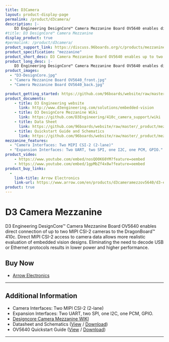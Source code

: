 ```yaml
---
title: D3Camera
layout: product-display-page
permalink: /product/d3camera/
description: |-
    D3 Engineering DesignCore™ Camera Mezzanine Board OV5640 enables direct connection of up to two MIPI CSI-2 cameras to the DragonBoard™ 410c.  Direct MIPI CSI-2 access to camera data allows more realistic evaluation of embedded vision designs. Eliminating the need to decode USB or Ethernet protocols results in lower power and higher performance.
#title: D3 DesignCore™ Camera Mezzanine
display_product: true
#permalink: /product/d3camera/
product_support_link: https://discuss.96boards.org/c/products/mezzanine
product_specification: "mezzanine"
product_short_desc: D3 Camera Mezzanine Board OV5640 enables up to two MIPI CSI-2 cameras to connect to the DragonBoard™ 410c.
product_long_desc: |-
    D3 Engineering DesignCore™ Camera Mezzanine Board OV5640 enables direct connection of up to two MIPI CSI-2 cameras to the DragonBoard™ 410c. Direct MIPI CSI-2 access to camera data allows more realistic evaluation of embedded vision designs. Eliminating the need to decode USB or Ethernet protocols results in lower power and higher performance.
product_images:
  - "D3-DesignCore.jpg"
  - "Camera Mezzanine Board OV5640_front.jpg"
  - "Camera Mezzanine Board OV5640_back.jpg"

product_getting_started: https://github.com/96boards/website/raw/master/_product/mezzanine/d3camera/files/D3Eng_DesignCore_CamMezzBoard_OV5640_QuickStart_Guide_v1.pdf
product_documents:
    - title: D3 Engineering website
      link: http://www.d3engineering.com/solutions/embedded-vision
    - title: D3 DesignCore Mezzanine Wiki
      link: https://github.com/D3Engineering/410c_camera_support/wiki
    - title: Data Sheet
      link: https://github.com/96boards/website/raw/master/_product/mezzanine/d3camera/files/D3Eng_DesignCore_CamMezzBoard_DataSheet.pdf
    - title: Quickstart Guide and Schematics
      link: https://github.com/96boards/website/raw/master/_product/mezzanine/d3camera/files/D3Eng_DesignCore_CamMezzBoard_OV5640_QuickStart_Guide_v1.pdf
mezzanine_features:
  - "Camera Interfaces: Two MIPI CSI-2 (2-lane)"
  - "Expansion Interfaces: Two UART, two SPI, one I2C, one PCM, GPIO."
product_video:
    - https://www.youtube.com/embed/nosQO0K60YM?feature=oembed
    - https://www.youtube.com/embed/1gpMbZf4x8w?feature=oembed
product_buy_links:
  -
    link-title: Arrow Electronics
    link-url: https://www.arrow.com/en/products/d3cameramezzov5640/d3-engineering
product: true
---
```

# D3 Camera Mezzanine

D3 Engineering DesignCore™ Camera Mezzanine Board OV5640 enables direct connection of up to two MIPI CSI-2 cameras to the DragonBoard™ 410c.  Direct MIPI CSI-2 access to camera data allows more realistic evaluation of embedded vision designs. Eliminating the need to decode USB or Ethernet protocols results in lower power and higher performance.

## Buy Now

- [Arrow Electronics](https://www.arrow.com/en/products/d3cameramezzov5640/d3-engineering)

***

## Additional Information

- Camera Interfaces: Two MIPI CSI-2 (2-lane)
- Expansion Interfaces: Two UART, two SPI, one I2C, one PCM, GPIO.
- [Designcore Camera Mezzanine WIKI](https://github.com/D3Engineering/410c_camera_support/wiki)
- Datasheet and Schematics ([View](https://github.com/96boards/website/blob/master/_product/mezzanine/d3camera/files/D3Eng_DesignCore_CamMezzBoard_DataSheet.pdf) / [Download](https://github.com/96boards/website/raw/master/_product/mezzanine/d3camera/files/D3Eng_DesignCore_CamMezzBoard_DataSheet.pdf))
- OV5640 Quickstart Guide ([View](https://github.com/96boards/website/blob/master/_product/mezzanine/d3camera/files/D3Eng_DesignCore_CamMezzBoard_OV5640_QuickStart_Guide_v1.pdf) / [Download](https://github.com/96boards/website/raw/master/_product/mezzanine/d3camera/files/D3Eng_DesignCore_CamMezzBoard_OV5640_QuickStart_Guide_v1.pdf))

***
